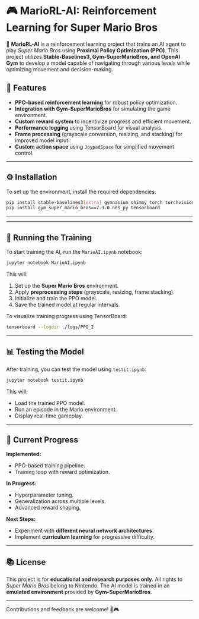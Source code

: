 # 🎮 MarioRL-AI: Reinforcement Learning for Super Mario Bros

🚀 **MarioRL-AI** is a reinforcement learning project that trains an AI agent to play *Super Mario Bros* using **Proximal Policy Optimization (PPO)**. This project utilizes **Stable-Baselines3, Gym-SuperMarioBros, and OpenAI Gym** to develop a model capable of navigating through various levels while optimizing movement and decision-making.

## 📌 Features

- **PPO-based reinforcement learning** for robust policy optimization.
- **Integration with Gym-SuperMarioBros** for simulating the game environment.
- **Custom reward system** to incentivize progress and efficient movement.
- **Performance logging** using TensorBoard for visual analysis.
- **Frame processing** (grayscale conversion, resizing, and stacking) for improved model input.
- **Custom action space** using `JoypadSpace` for simplified movement control.

---

## ⚙️ Installation

To set up the environment, install the required dependencies:

```bash
pip install stable-baselines3[extra] gymnasium shimmy torch torchvision torchaudio
pip install gym_super_mario_bros==7.3.0 nes_py tensorboard
```
---

---

## 🚀 Running the Training

To start training the AI, run the `MarioAI.ipynb` notebook:

```bash
jupyter notebook MarioAI.ipynb
```

This will:
1. Set up the **Super Mario Bros** environment.
2. Apply **preprocessing steps** (grayscale, resizing, frame stacking).
3. Initialize and train the PPO model.
4. Save the trained model at regular intervals.

To visualize training progress using TensorBoard:

```bash
tensorboard --logdir ./logs/PPO_2
```

---

## 📊 Testing the Model

After training, you can test the model using `testit.ipynb`:

```bash
jupyter notebook testit.ipynb
```

This will:
- Load the trained PPO model.
- Run an episode in the Mario environment.
- Display real-time gameplay.

---

## 🔬 Current Progress

**Implemented:**
- PPO-based training pipeline.
- Training loop with reward optimization.

**In Progress:**
- Hyperparameter tuning.
- Generalization across multiple levels.
- Advanced reward shaping.

**Next Steps:**
- Experiment with **different neural network architectures**.
- Implement **curriculum learning** for progressive difficulty.

---

## 📚 License

This project is for **educational and research purposes only**. All rights to *Super Mario Bros* belong to Nintendo. The AI model is trained in an **emulated environment** provided by **Gym-SuperMarioBros**.

---

Contributions and feedback are welcome! 🚀🎮

